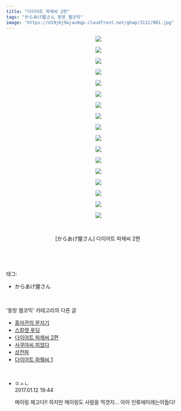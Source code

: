 ```yaml
---
title: "다이어트 파체씨 2편"
tags: "からあげ屋さん 동방_웹코믹"
image: "https://d19j6j9wjau9qp.cloudfront.net/ghap/3112/001.jpg"
---
```

<div class="article">
<p style="text-align: center; clear: none; float: none;"><img src="{{ site.imgserver8 }}/ghap/3112/001.jpg"/></p>
<p style="text-align: center; clear: none; float: none;"><img src="{{ site.imgserver8 }}/ghap/3112/002.jpg"/></p>
<p style="text-align: center; clear: none; float: none;"><img src="{{ site.imgserver8 }}/ghap/3112/003.jpg"/></p>
<p style="text-align: center; clear: none; float: none;"><img src="{{ site.imgserver8 }}/ghap/3112/004.jpg"/></p>
<p style="text-align: center; clear: none; float: none;"><img src="{{ site.imgserver8 }}/ghap/3112/005.jpg"/></p>
<p style="text-align: center; clear: none; float: none;"><img src="{{ site.imgserver8 }}/ghap/3112/006.jpg"/></p>
<p style="text-align: center; clear: none; float: none;"><img src="{{ site.imgserver8 }}/ghap/3112/007.jpg"/></p>
<p style="text-align: center; clear: none; float: none;"><img src="{{ site.imgserver8 }}/ghap/3112/008.jpg"/></p>
<p style="text-align: center; clear: none; float: none;"><img src="{{ site.imgserver8 }}/ghap/3112/009.jpg"/></p>
<p style="text-align: center; clear: none; float: none;"><img src="{{ site.imgserver8 }}/ghap/3112/010.jpg"/></p>
<p style="text-align: center; clear: none; float: none;"><img src="{{ site.imgserver8 }}/ghap/3112/011.jpg"/></p>
<p style="text-align: center; clear: none; float: none;"><img src="{{ site.imgserver8 }}/ghap/3112/012.jpg"/></p>
<p style="text-align: center; clear: none; float: none;"><img src="{{ site.imgserver8 }}/ghap/3112/013.jpg"/></p>
<p style="text-align: center; clear: none; float: none;"><img src="{{ site.imgserver8 }}/ghap/3112/014.jpg"/></p>
<p style="text-align: center; clear: none; float: none;"><img src="{{ site.imgserver8 }}/ghap/3112/015.jpg"/></p>
<p style="text-align: center; clear: none; float: none;"><img src="{{ site.imgserver8 }}/ghap/3112/016.jpg"/></p>
<p style="text-align: center; clear: none; float: none;"><img src="{{ site.imgserver8 }}/ghap/3112/017.jpg"/></p>
<p style="text-align: center; clear: none; float: none;"><br/></p>
<p style="text-align: center; clear: none; float: none;">[からあげ屋さん] 다이어트 파체씨 2편 </p>
<p><br/></p>
</div><br/>
<div class="tagTrail">
<p>태그: </p>
<ul>
<li>からあげ屋さん</li>
</ul>
</div><br/>
<div class="another">
<p>'동방 웹코믹' 카테고리의 다른 글</p>
<ul>
<li><a href="/ghap_3163">홍마관의 문지기</a></li>
<li><a href="/ghap_3141">스칼렛 푸딩</a></li>
<li><a href="/ghap_3112">다이어트 파체씨 2편</a></li>
<li><a href="/ghap_3110">사쿠야씨 피었다</a></li>
<li><a href="/ghap_3100">상전파</a></li>
<li><a href="/ghap_3099">다이어트 파췌씨 1</a></li>
</ul>
</div><br/>
<div class="cb_module cb_fluid">
<div class="cb_wrt cb_profile">
<div class="comment">
<ul>
<li class="cb_thumb_off" id="comment14890188">
<div class="cb_comment_area">
<div class="cb_info_area">
<div class="cb_section">
<span class="cb_nick_name">ㅇㅅㄴ</span>
</div>
<div class="cb_section">
<span class="cb_date">2017.01.12 19:44 </span>
</div>
</div>
<div class="cb_dsc_comment">
<p class="cb_dsc">
											메이링 체고다!! 하지만 메이링도 사람을 먹갯지... 아아 인류에미래는어둡다!
										</p>
</div>
</div></li>
</ul>
</div>
</div><!-- commentList close -->
</div><br/>
